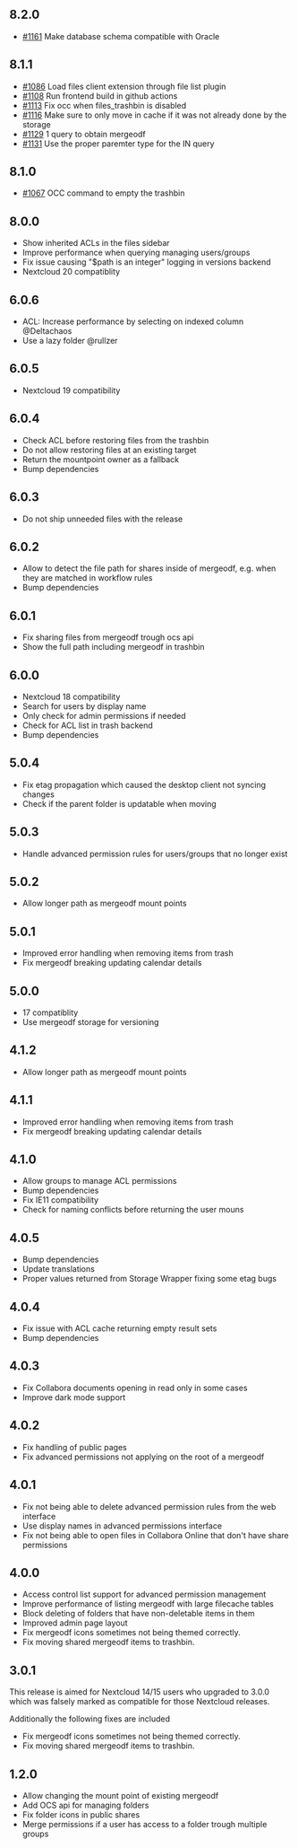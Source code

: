 ## 8.2.0

* [#1161](https://github.com/nextcloud/mergeodf/pull/1161) Make database schema compatible with Oracle

## 8.1.1

* [#1086](https://github.com/nextcloud/mergeodf/pull/1086) Load files client extension through file list plugin
* [#1108](https://github.com/nextcloud/mergeodf/pull/1108) Run frontend build in github actions
* [#1113](https://github.com/nextcloud/mergeodf/pull/1113) Fix occ when files_trashbin is disabled
* [#1116](https://github.com/nextcloud/mergeodf/pull/1116) Make sure to only move in cache if it was not already done by the storage
* [#1129](https://github.com/nextcloud/mergeodf/pull/1129) 1 query to obtain mergeodf
* [#1131](https://github.com/nextcloud/mergeodf/pull/1131) Use the proper paremter type for the IN query

## 8.1.0

- [#1067](https://github.com/nextcloud/mergeodf/pull/1067) OCC command to empty the trashbin

## 8.0.0

- Show inherited ACLs in the files sidebar
- Improve performance when querying managing users/groups
- Fix issue causing "$path is an integer" logging in versions backend
- Nextcloud 20 compatiblity

## 6.0.6

- ACL: Increase performance by selecting on indexed column @Deltachaos
- Use a lazy folder @rullzer

## 6.0.5

- Nextcloud 19 compatibility

## 6.0.4

- Check ACL before restoring files from the trashbin
- Do not allow restoring files at an existing target
- Return the mountpoint owner as a fallback
- Bump dependencies

## 6.0.3

- Do not ship unneeded files with the release

## 6.0.2

- Allow to detect the file path for shares inside of mergeodf, e.g. when they are matched in workflow rules
- Bump dependencies

## 6.0.1

- Fix sharing files from mergeodf trough ocs api
- Show the full path including mergeodf in trashbin

## 6.0.0

- Nextcloud 18 compatibility
- Search for users by display name
- Only check for admin permissions if needed
- Check for ACL list in trash backend
- Bump dependencies

## 5.0.4
- Fix etag propagation which caused the desktop client not syncing changes
- Check if the parent folder is updatable when moving

## 5.0.3
- Handle advanced permission rules for users/groups that no longer exist

## 5.0.2
- Allow longer path as mergeodf mount points

## 5.0.1
- Improved error handling when removing items from trash
- Fix mergeodf breaking updating calendar details    

## 5.0.0
- 17 compatiblity
- Use mergeodf storage for versioning

## 4.1.2
- Allow longer path as mergeodf mount points

## 4.1.1
- Improved error handling when removing items from trash
- Fix mergeodf breaking updating calendar details

## 4.1.0
- Allow groups to manage ACL permissions
- Bump dependencies
- Fix IE11 compatibility
- Check for naming conflicts before returning the user mouns

## 4.0.5
- Bump dependencies
- Update translations
- Proper values returned from Storage Wrapper fixing some etag bugs

## 4.0.4
- Fix issue with ACL cache returning empty result sets
- Bump dependencies

## 4.0.3
- Fix Collabora documents opening in read only in some cases
- Improve dark mode support

## 4.0.2
- Fix handling of public pages
- Fix advanced permissions not applying on the root of a mergeodf

## 4.0.1
- Fix not being able to delete advanced permission rules from the web interface
- Use display names in advanced permissions interface
- Fix not being able to open files in Collabora Online that don't have share permissions

## 4.0.0
- Access control list support for advanced permission management
- Improve performance of listing mergeodf with large filecache tables
- Block deleting of folders that have non-deletable items in them
- Improved admin page layout
- Fix mergeodf icons sometimes not being themed correctly.
- Fix moving shared mergeodf items to trashbin.

## 3.0.1

This release is aimed for Nextcloud 14/15 users who upgraded to 3.0.0 which was
falsely marked as compatible for those Nextcloud releases.

Additionally the following fixes are included

- Fix mergeodf icons sometimes not being themed correctly.
- Fix moving shared mergeodf items to trashbin. 

## 1.2.0

 - Allow changing the mount point of existing mergeodf
 - Add OCS api for managing folders
 - Fix folder icons in public shares
 - Merge permissions if a user has access to a folder trough multiple groups
